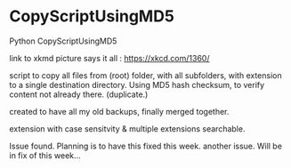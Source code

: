 # CopyScriptUsingMD5
Python CopyScriptUsingMD5

link to xkmd picture says it all : https://xkcd.com/1360/

script to copy all files from (root) folder, with all subfolders, with extension to a single destination directory. 
Using MD5 hash checksum, to verify content not already there. (duplicate.)

created to have all my old backups, finally merged together.

extension with case sensitvity & multiple extensions searchable.

Issue found. Planning is to have this fixed this week.
another issue. Will be in fix of this week...
